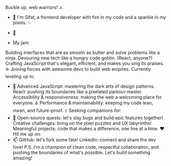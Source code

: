 Buckle up, web warriors! ⚔️
- 👋 I'm Sifat, a frontend developer with fire in my code and a sparkle in my pixels. ✨

- 👀
- My jam:

Building interfaces that are as smooth as butter and solve problems like a ninja.
Devouring new tech like a hungry code goblin. (React, anyone?)
Crafting JavaScript that's elegant, efficient, and makes you sing its praises. ☕️
Joining forces with awesome devs to build web empires.
Currently leveling up in:
- 🌱
Advanced JavaScript: mastering the dark arts of design patterns.
React: pushing its boundaries like a pixelated parkour master.
Accessibility & responsiveness: making the web a welcoming place for everyone. ♿️
Performance & maintainability: keeping my code lean, mean, and future-proof. ⚡️
Seeking companions for:
- 💞️
Open-source quests: let's slay bugs and build epic features together!
Creative challenges: bring on the pixel puzzles and UX labyrinths!
Meaningful projects: code that makes a difference, one line at a time. ❤️
Hit me up on:
- 📫
GitHub: let's fork some fate!
LinkedIn: connect and share the dev love!
P.S. I'm a champion of clean code, respectful collaboration, and pushing the boundaries of what's possible. Let's build something amazing!
